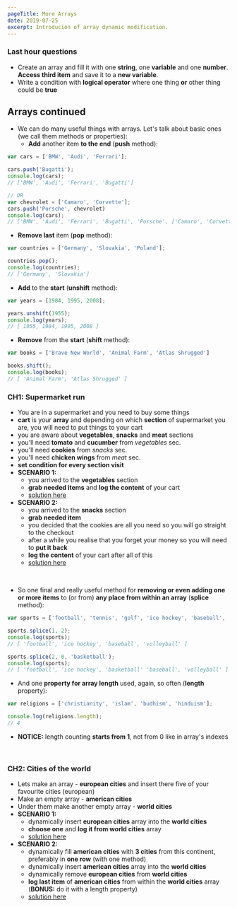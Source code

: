 ```yaml
---
pageTitle: More Arrays
date: 2019-07-25
excerpt: Introducion of array dynamic modification. 
---
```


### Last hour questions
* Create an array and fill it with one **string**, one **variable** and one **number**. **Access third item** and save it to a **new variable**.
* Write a condition with **logical operator** where one thing **or** other thing could be **true**

## Arrays continued
* We can do many useful things with arrays. Let's talk about basic ones (we call them methods or properties):
  *  **Add** another item **to the end** (**push** method):

````Javascript
var cars = ['BMW', 'Audi', 'Ferrari'];

cars.push('Bugatti');
console.log(cars);
// ['BMW', 'Audi', 'Ferrari', 'Bugatti']

// OR
var chevrolet = ['Camaro', 'Corvette'];
cars.push('Porsche', chevrolet)
console.log(cars);
// ['BMW', 'Audi', 'Ferrari', 'Bugatti', 'Porsche', ['Camaro', 'Corvette']]
````

  * **Remove last** item (**pop** method):

````Javascript
var countries = ['Germany', 'Slovakia', 'Poland'];

countries.pop();
console.log(countries);
// ['Germany', 'Slovakia']
````

  *  **Add** to the **start** (**unshift** method):

````Javascript
var years = [1984, 1995, 2008];

years.unshift(1955);
console.log(years);
// [ 1955, 1984, 1995, 2008 ]
````

  *  **Remove** from the **start** (**shift** method):

````Javascript
var books = ['Brave New World', 'Animal Farm', 'Atlas Shrugged']

books.shift();
console.log(books);
// [ 'Animal Farm', 'Atlas Shrugged' ]
````

### CH1: Supermarket run
* You are in a supermarket and you need to buy some things
* **cart** is your **array** and depending on which **section** of supermarket you are, you will need to put things to your cart
* you are aware about **vegetables**, **snacks** and **meat** sections
* you'll need **tomato** and **cucumber** from *vegetables* sec.
* you'll need **cookies** from *snacks* sec.
* you'll need **chicken wings** from *meat* sec.
* **set condition for every section visit**
* **SCENARIO 1:**
  * you arrived to the **vegetables** section
  * **grab needed items** and **log the content** of your cart
  *  [solution here](https://codepen.io/Phhunkhouse/pen/EqZEXZ)
* **SCENARIO 2:**
  * you arrived to the **snacks** section 
  * **grab needed item**
  * you decided that the cookies are all you need so you will go straight to the checkout
  * after a while you realise that you forget your money so you will need to **put it back**
  * **log the content** of your cart after all of this
  *  [solution here](https://codepen.io/Phhunkhouse/pen/YmNaOO)

<br>

  *  So one final and really useful method for **removing or even adding one or more items** to (or from) **any place from within an array** (**splice** method):

````Javascript
var sports = ['football', 'tennis', 'golf', 'ice hockey', 'baseball', 'volleyball'];

sports.splice(1, 2);
console.log(sports);
// [ 'football', 'ice hockey', 'baseball', 'volleyball' ]

sports.splice(2, 0, 'basketball');
console.log(sports);
// [ 'football', 'ice hockey', 'basketball' 'baseball', 'volleyball' ]
````

  *  And one **property for array length** used, again, so often (**length** property):

````Javascript
var religions = ['christianity', 'islam', 'budhism', 'hinduism'];

console.log(religions.length);
// 4
````

  *  **NOTICE:** length counting **starts from 1**, not from 0 like in array's indexes

<br>

### CH2: Cities of the world
* Lets make an array - **european cities** and insert there five of your favourite cities (european)
* Make an empty array - **american cities**
* Under them make another empty array - **world cities**
* **SCENARIO 1:**
  * dynamically insert **european cities** array into the **world cities**
  * **choose one** and **log it from world cities** array
  *  [solution here](https://codepen.io/Phhunkhouse/pen/PMWRrr)
* **SCENARIO 2:**
  * dynamically fill **american cities** with **3 cities** from this continent, preferably in **one row** (with one method)
  * dynamically insert **american cities** array into the **world cities**
  * dynamically remove **european cities** from **world cities**
  * **log last item** of **american cities** from within the **world cities** array (**BONUS:** do it with a length property)
  *  [solution here](https://codepen.io/Phhunkhouse/pen/zgNjvp)
<br>